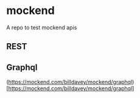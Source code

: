 # mockend
A repo to test mockend apis

## REST

## Graphql
(https://mockend.com/billdavey/mockend/graphql)[https://mockend.com/billdavey/mockend/graphql]
